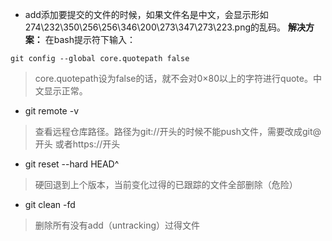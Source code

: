 - add添加要提交的文件的时候，如果文件名是中文，会显示形如274\232\350\256\256\346\200\273\347\273\223.png的乱码。
**解决方案：**
在bash提示符下输入：
```
git config --global core.quotepath false
```
> core.quotepath设为false的话，就不会对0×80以上的字符进行quote。中文显示正常。

- git remote -v 
> 查看远程仓库路径。路径为git://开头的时候不能push文件，需要改成git@开头 或者https://开头

- git reset --hard HEAD^
> 硬回退到上个版本，当前变化过得的已跟踪的文件全部删除（危险）

- git clean -fd
> 删除所有没有add（untracking）过得文件
